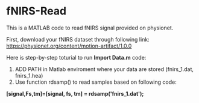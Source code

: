 # fNIRS-Read
This is a MATLAB code to read fNIRS signal provided on physionet.

First, download your fNIRS dataset through following link: <https://physionet.org/content/motion-artifact/1.0.0>


Here is step-by-step toturial to run **Import Data.m** code:

1. ADD PATH in Matlab enviroment where your data are stored (fnirs_1.dat, fnirs_1.hea)
2. Use function rdsamp() to read samples based on following code: 

**[signal,Fs,tm]=[signal, fs, tm] = rdsamp('fnirs_1.dat');**



            
         
 
